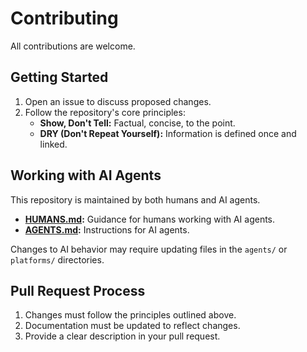 # Contributing

All contributions are welcome.

## Getting Started

1. Open an issue to discuss proposed changes.
2. Follow the repository's core principles:
    - **Show, Don't Tell:** Factual, concise, to the point.
    - **DRY (Don't Repeat Yourself):** Information is defined once and linked.

## Working with AI Agents

This repository is maintained by both humans and AI agents.
- **[HUMANS.md](./HUMANS.md):** Guidance for humans working with AI agents.
- **[AGENTS.md](./AGENTS.md):** Instructions for AI agents.

Changes to AI behavior may require updating files in the `agents/` or `platforms/` directories.

## Pull Request Process

1. Changes must follow the principles outlined above.
2. Documentation must be updated to reflect changes.
3. Provide a clear description in your pull request.
